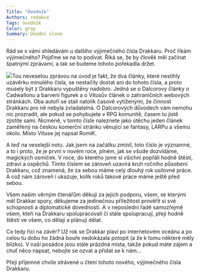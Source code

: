 ```yaml
---
Title: "Úvodník"
Authors: redakce
Tags: úvodník
Color: gray
Summary: Úvodní slovo
---
```

Rád se s vámi shledávám u dalšího výjimečného čísla Drakkaru. Proč říkám výjimečného? Pojďme se na to podívat. Říká se, že by člověk měl začínat špatnými zprávami, a tak se budeme tohoto pořekadla držet.

![](/files/Drakkar6.jpg)Tou neveselou zprávou na úvod je fakt, že dva články, které nestihly uzávěrku minulého čísla, se nestačily dostat ani do tohoto čísla, a proto musely být z Drakkaru vypuštěny nadobro. Jedná se o Dalcorovy články o Cadwallonu a barvení figurek a o Vitusův článek o zahraničních webových stránkách. Oba autoři se stali natolik časově vytíženými, že činnost Drakkaru pro ně nebyla zvladatelná. O Dalcorových důvodech vám nemohu nic prozradit, ale pokud se pohybujete v RPG komunitě, časem to jistě zjistíte sami. Nicméně, v tomto čísle naleznete jako útěchu jeden článek zaměřený na českou komerční stránku věnující se fantasy, LARPu a všemu okolo. Místo Vituse jej napsal RomiK.

A teď na veselejší notu. Jak jsem na začátku zmínil, toto číslo je významné, a to i proto, že je první v novém roce, plném, jak se všude dozvídáme, magických osmiček. V roce, do kterého jsme si všichni popřáli hodně štěstí, zdraví a úspěchů. Tímto číslem se zároveň uzavírá kruh ročního působení Drakkaru, což znamená, že za sebou máme celý dlouhý rok usilovné práce. A což nám zároveň i ukazuje, kolik roků takové práce máme ještě před sebou.

Všem našim věrným čtenářům děkuji za jejich podporu, všem, se kterými měl Drakkar spory, děkujeme za jedinečnou příležitost prověřit si své schopnosti a diplomatické dovednosti. A v neposlední řadě samozřejmě všem, kteří na Drakkaru spolupracovali či stále spolupracují, přeji hodně štěstí ve všem, co dělají a plánují dělat.

Co tedy říci na závěr? Už rok se Drakkar plaví po internetovém oceánu a po celou tu dobu ho žádná bouře nedokázala potopit (a že k tomu některé měly blízko). V naší posádce jsou stále prázdná místa, takže pokud máte zájem a chuť něco napsat, nebojte se ozvat a přidat se k nám…

Přeji příjemné chvíle strávené u čtení tohoto nového, výjimečného čísla Drakkaru.

